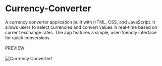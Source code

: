 # Currency-Converter
A currency converter application built with HTML, CSS, and JavaScript. It allows users to select currencies and convert values in real-time based on current exchange rates. The app features a simple, user-friendly interface for quick conversions.
<br></br>
PREVIEW 
<br></br>
![Currency Converter1](https://github.com/user-attachments/assets/7294c6bf-9a52-472d-92f7-632398601192)
